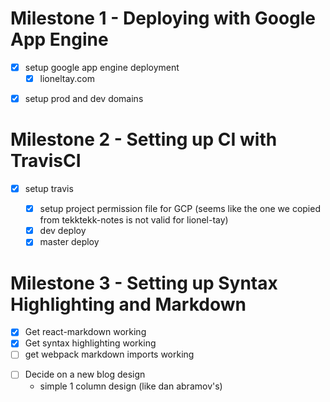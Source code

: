 # Milestone 1 - Deploying with Google App Engine
- [x] setup google app engine deployment
  - [x] lioneltay.com

* [x] setup prod and dev domains

# Milestone 2 - Setting up CI with TravisCI
* [x] setup travis

  - [x] setup project permission file for GCP (seems like the one we copied from tekktekk-notes is not valid for lionel-tay)
  - [x] dev deploy
  - [x] master deploy

# Milestone 3 - Setting up Syntax Highlighting and Markdown
- [x] Get react-markdown working
- [x] Get syntax highlighting working
- [ ] get webpack markdown imports working

* [ ] Decide on a new blog design
  - simple 1 column design (like dan abramov's)
